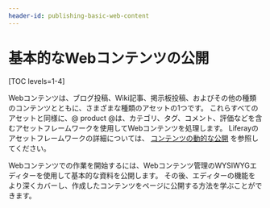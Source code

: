 ```yaml
---
header-id: publishing-basic-web-content
---
```


# 基本的なWebコンテンツの公開

[TOC levels=1-4]

Webコンテンツは、ブログ投稿、Wiki記事、掲示板投稿、およびその他の種類のコンテンツとともに、さまざまな種類のアセットの1つです。 これらすべてのアセットと同様に、@ product @は、カテゴリ、タグ、コメント、評価などを含むアセットフレームワークを使用してWebコンテンツを処理します。 Liferayのアセットフレームワークの詳細については、 [コンテンツの動的な公開](/docs/7-1/user/-/knowledge_base/u/publishing-content-dynamically) を参照してください。

Webコンテンツでの作業を開始するには、Webコンテンツ管理のWYSIWYGエディターを使用して基本的な資料を公開します。 その後、エディターの機能をより深くカバーし、作成したコンテンツをページに公開する方法を学ぶことができます。
